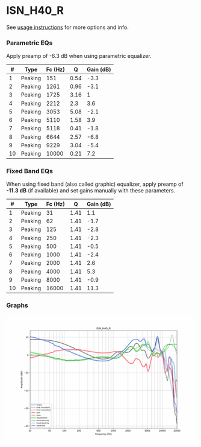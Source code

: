 # ISN_H40_R
See [usage instructions](https://github.com/jaakkopasanen/AutoEq#usage) for more options and info.

### Parametric EQs
Apply preamp of -6.3 dB when using parametric equalizer.

|   # | Type    |   Fc (Hz) |    Q |   Gain (dB) |
|-----|---------|-----------|------|-------------|
|   1 | Peaking |       151 | 0.54 |        -3.3 |
|   2 | Peaking |      1261 | 0.96 |        -3.1 |
|   3 | Peaking |      1725 | 3.16 |         1   |
|   4 | Peaking |      2212 | 2.3  |         3.6 |
|   5 | Peaking |      3053 | 5.08 |        -2.1 |
|   6 | Peaking |      5110 | 1.58 |         3.9 |
|   7 | Peaking |      5118 | 0.41 |        -1.8 |
|   8 | Peaking |      6644 | 2.57 |        -6.8 |
|   9 | Peaking |      9229 | 3.04 |        -5.4 |
|  10 | Peaking |     10000 | 0.21 |         7.2 |

### Fixed Band EQs
When using fixed band (also called graphic) equalizer, apply preamp of **-11.3 dB** (if available) and set gains manually with these parameters.

|   # | Type    |   Fc (Hz) |    Q |   Gain (dB) |
|-----|---------|-----------|------|-------------|
|   1 | Peaking |        31 | 1.41 |         1.1 |
|   2 | Peaking |        62 | 1.41 |        -1.7 |
|   3 | Peaking |       125 | 1.41 |        -2.8 |
|   4 | Peaking |       250 | 1.41 |        -2.3 |
|   5 | Peaking |       500 | 1.41 |        -0.5 |
|   6 | Peaking |      1000 | 1.41 |        -2.4 |
|   7 | Peaking |      2000 | 1.41 |         2.6 |
|   8 | Peaking |      4000 | 1.41 |         5.3 |
|   9 | Peaking |      8000 | 1.41 |        -0.9 |
|  10 | Peaking |     16000 | 1.41 |        11.3 |

### Graphs
![](./ISN_H40_R.png)

